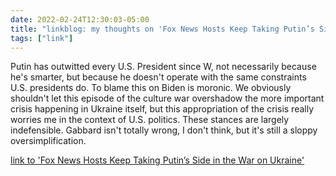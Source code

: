 ```yaml
---
date: 2022-02-24T12:30:03-05:00
title: "linkblog: my thoughts on 'Fox News Hosts Keep Taking Putin’s Side in the War on Ukraine'"
tags: ["link"]
---
```

Putin has outwitted every U.S. President since W, not necessarily because he's smarter, but because he doesn't operate with the same constraints U.S. presidents do. To blame this on Biden is moronic. We obviously shouldn't let this episode of the culture war overshadow the more important crisis happening in Ukraine itself, but this appropriation of the crisis really worries me in the context of U.S. politics. These stances are largely indefensible. Gabbard isn't totally wrong, I don't think, but it's still a sloppy oversimplification.
 
[link to 'Fox News Hosts Keep Taking Putin’s Side in the War on Ukraine'](https://www.vice.com/en/article/7kbdbz/russia-ukraine-fox-news-putin)
